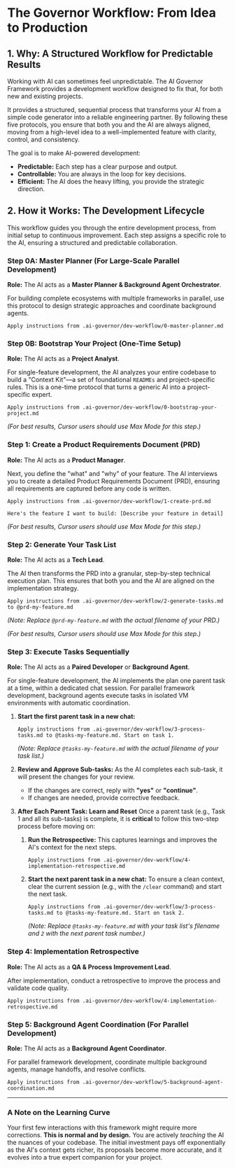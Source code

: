 # The Governor Workflow: From Idea to Production

## 1. Why: A Structured Workflow for Predictable Results

Working with AI can sometimes feel unpredictable. The AI Governor Framework provides a development workflow designed to fix that, for both new and existing projects.

It provides a structured, sequential process that transforms your AI from a simple code generator into a reliable engineering partner. By following these five protocols, you ensure that both you and the AI are always aligned, moving from a high-level idea to a well-implemented feature with clarity, control, and consistency.

The goal is to make AI-powered development:
-   **Predictable:** Each step has a clear purpose and output.
-   **Controllable:** You are always in the loop for key decisions.
-   **Efficient:** The AI does the heavy lifting, you provide the strategic direction.

## 2. How it Works: The Development Lifecycle

This workflow guides you through the entire development process, from initial setup to continuous improvement. Each step assigns a specific role to the AI, ensuring a structured and predictable collaboration.

### Step 0A: Master Planner (For Large-Scale Parallel Development)
**Role:** The AI acts as a **Master Planner & Background Agent Orchestrator**.

For building complete ecosystems with multiple frameworks in parallel, use this protocol to design strategic approaches and coordinate background agents.

```
Apply instructions from .ai-governor/dev-workflow/0-master-planner.md
```

### Step 0B: Bootstrap Your Project (One-Time Setup)
**Role:** The AI acts as a **Project Analyst**.

For single-feature development, the AI analyzes your entire codebase to build a "Context Kit"—a set of foundational `READMEs` and project-specific rules. This is a one-time protocol that turns a generic AI into a project-specific expert.

```
Apply instructions from .ai-governor/dev-workflow/0-bootstrap-your-project.md
```
*(For best results, Cursor users should use Max Mode for this step.)*

### Step 1: Create a Product Requirements Document (PRD)
**Role:** The AI acts as a **Product Manager**.

Next, you define the "what" and "why" of your feature. The AI interviews you to create a detailed Product Requirements Document (PRD), ensuring all requirements are captured before any code is written.

```
Apply instructions from .ai-governor/dev-workflow/1-create-prd.md

Here's the feature I want to build: [Describe your feature in detail]
```
*(For best results, Cursor users should use Max Mode for this step.)*

### Step 2: Generate Your Task List
**Role:** The AI acts as a **Tech Lead**.

The AI then transforms the PRD into a granular, step-by-step technical execution plan. This ensures that both you and the AI are aligned on the implementation strategy.

```
Apply instructions from .ai-governor/dev-workflow/2-generate-tasks.md to @prd-my-feature.md
```
*(Note: Replace `@prd-my-feature.md` with the actual filename of your PRD.)*

*(For best results, Cursor users should use Max Mode for this step.)*

### Step 3: Execute Tasks Sequentially
**Role:** The AI acts as a **Paired Developer** or **Background Agent**.

For single-feature development, the AI implements the plan one parent task at a time, within a dedicated chat session. For parallel framework development, background agents execute tasks in isolated VM environments with automatic coordination.

1.  **Start the first parent task in a new chat:**
    ```
    Apply instructions from .ai-governor/dev-workflow/3-process-tasks.md to @tasks-my-feature.md. Start on task 1.
    ```
    *(Note: Replace `@tasks-my-feature.md` with the actual filename of your task list.)*

2.  **Review and Approve Sub-tasks:**
    As the AI completes each sub-task, it will present the changes for your review.
    -   If the changes are correct, reply with **"yes"** or **"continue"**.
    -   If changes are needed, provide corrective feedback.

3.  **After Each Parent Task: Learn and Reset**
    Once a parent task (e.g., Task 1 and all its sub-tasks) is complete, it is **critical** to follow this two-step process before moving on:

    1.  **Run the Retrospective:** This captures learnings and improves the AI's context for the next steps.
        ```
        Apply instructions from .ai-governor/dev-workflow/4-implementation-retrospective.md
        ```

    2.  **Start the next parent task in a new chat:** To ensure a clean context, clear the current session (e.g., with the `/clear` command) and start the next task.
        ```
        Apply instructions from .ai-governor/dev-workflow/3-process-tasks.md to @tasks-my-feature.md. Start on task 2.
        ```
        *(Note: Replace `@tasks-my-feature.md` with your task list's filename and `2` with the next parent task number.)*

### Step 4: Implementation Retrospective
**Role:** The AI acts as a **QA & Process Improvement Lead**.

After implementation, conduct a retrospective to improve the process and validate code quality.

```
Apply instructions from .ai-governor/dev-workflow/4-implementation-retrospective.md
```

### Step 5: Background Agent Coordination (For Parallel Development)
**Role:** The AI acts as a **Background Agent Coordinator**.

For parallel framework development, coordinate multiple background agents, manage handoffs, and resolve conflicts.

```
Apply instructions from .ai-governor/dev-workflow/5-background-agent-coordination.md
```

---

### A Note on the Learning Curve

Your first few interactions with this framework might require more corrections. **This is normal and by design.** You are actively *teaching* the AI the nuances of your codebase. The initial investment pays off exponentially as the AI's context gets richer, its proposals become more accurate, and it evolves into a true expert companion for your project.
